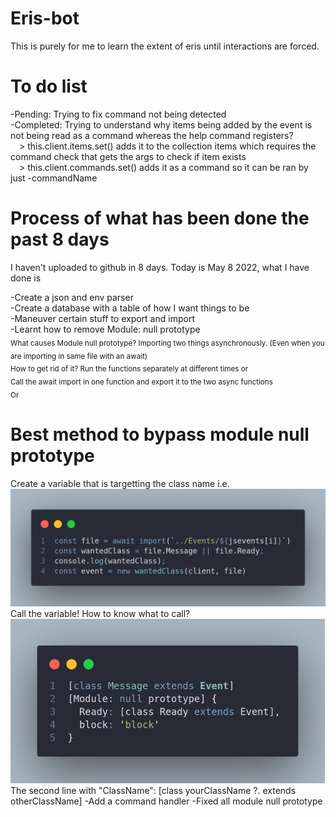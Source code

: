 # Eris-bot

This is purely for me to learn the extent of eris until interactions are forced.

# To do list
-Pending: Trying to fix command not being detected <br>
-Completed: Trying to understand why items being added by the event is not being read as a command whereas the help command registers?<br>
&emsp;> this.client.items.set() adds it to the collection items which requires the command check that gets the args to check if item exists <br>
&emsp;> this.client.commands.set() adds it as a command so it can be ran by just -commandName <br>

# Process of what has been done the past 8 days

I haven't uploaded to github in 8 days. Today is May 8 2022, what I have done is

-Create a json and env parser <br>
-Create a database with a table of how I want things to be <br>
-Maneuver certain stuff to export and import <br>
-Learnt how to remove Module: null prototype   <br>
<sub>
What causes Module null prototype? Importing two things asynchronously. (Even when you are importing in same file with an await)<br>
How to get rid of it? Run the functions separately at different times 
<bold>or</bold><br>
Call the await import in one function and export it to the two async functions<br>
<bold>Or</bold><br>
# Best method to bypass module null prototype
Create a variable that is targetting the class name i.e.
<img src="/images/bypassNullPrototypeReadMe.png" alt="Image on how to bypass module null prototype by calling class name">
Call the variable!
How to know what to call?
<img src="/images/findClass.png" alt="Image on what class name to call">
The second line with "ClassName": [class yourClassName ?. extends otherClassName]
</sub>
-Add a command handler
-Fixed all module null prototype